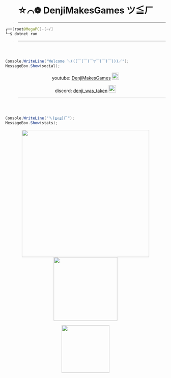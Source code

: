 

<h1 align="center">☆⌒❁ DenjiMakesGames ツ≦ㄏ</h1>

> ** **

```java
┌──(root@MegaPC)-[~/]
└─$ dotnet run
```
> ** **
```c#



Console.WriteLine("Welcome ＼(((￣(￣(￣▽￣)￣)￣)))／");
MessageBox.Show(social);

```



  <div align="center">
    
youtube: [DenjiMakesGames](https://www.youtube.com/@DenjiMakesGames) <img src="https://upload.wikimedia.org/wikipedia/commons/0/09/YouTube_full-color_icon_%282017%29.svg" width="22">

discord: [denji_was_taken](https://discord.gg/) <img src="https://seeklogo.com/images/D/discord-color-logo-E5E6DFEF80-seeklogo.com.png" width="23">
</div>


> ** **
```c#



Console.WriteLine("ㄟ(≧◇≦)ㄏ");
MessageBox.Show(stats);

```


  <div align="center">



</div>

<p align="center" >
  <a href="https://github.com/fknMega/discord-tools" >
    <img src='https://github-readme-stats.vercel.app/api?username=fknMega&show_icons=true&theme=tokyonight&rank_icon=github' width='400'>
    <img src='https://readme-jokes.vercel.app/api' width='200'>

  </a>
</p>



 <p align="center">

<img src='https://komarev.com/ghpvc/?username=fknMega&color=brightgreen' width='150'>

</p>

</div>

